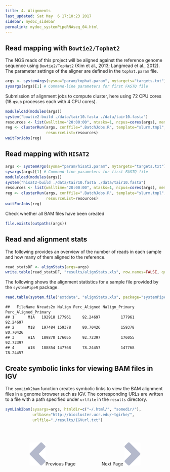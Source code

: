 ```yaml
---
title: 4. Alignments
last_updated: Sat May  6 17:10:23 2017
sidebar: mydoc_sidebar
permalink: mydoc_systemPipeRNAseq_04.html
---
```


## Read mapping with `Bowtie2/Tophat2` 

The NGS reads of this project will be aligned against the reference
genome sequence using `Bowtie2/TopHat2` (Kim et al., 2013; Langmead et al., 2012). The parameter 
settings of the aligner are defined in the `tophat.param` file.


```r
args <- systemArgs(sysma="param/tophat.param", mytargets="targets.txt")
sysargs(args)[1] # Command-line parameters for first FASTQ file
```


Submission of alignment jobs to compute cluster, here using 72 CPU cores
(18 `qsub` processes each with 4 CPU cores).


```r
moduleload(modules(args))
system("bowtie2-build ./data/tair10.fasta ./data/tair10.fasta")
resources <- list(walltime="20:00:00", ntasks=1, ncpus=cores(args), memory="10G")
reg <- clusterRun(args, conffile=".BatchJobs.R", template="slurm.tmpl", Njobs=18, runid="01",
                  resourceList=resources)
waitForJobs(reg)
```

## Read mapping with `HISAT2`


```r
args <- systemArgs(sysma="param/hisat2.param", mytargets="targets.txt")
sysargs(args)[1] # Command-line parameters for first FASTQ file
moduleload(modules(args))
system("hisat2-build ./data/tair10.fasta ./data/tair10.fasta")
resources <- list(walltime="20:00:00", ntasks=1, ncpus=cores(args), memory="10G")
reg <- clusterRun(args, conffile=".BatchJobs.R", template="slurm.tmpl", Njobs=18, runid="01",
                  resourceList=resources)
waitForJobs(reg)
```

Check whether all BAM files have been created


```r
file.exists(outpaths(args))
```

## Read and alignment stats

The following provides an overview of the number of reads in each sample
and how many of them aligned to the reference.


```r
read_statsDF <- alignStats(args=args) 
write.table(read_statsDF, "results/alignStats.xls", row.names=FALSE, quote=FALSE, sep="\t")
```

The following shows the alignment statistics for a sample file provided by the `systemPipeR` package. 


```r
read.table(system.file("extdata", "alignStats.xls", package="systemPipeR"), header=TRUE)[1:4,]
```

```
##   FileName Nreads2x Nalign Perc_Aligned Nalign_Primary Perc_Aligned_Primary
## 1      M1A   192918 177961     92.24697         177961             92.24697
## 2      M1B   197484 159378     80.70426         159378             80.70426
## 3      A1A   189870 176055     92.72397         176055             92.72397
## 4      A1B   188854 147768     78.24457         147768             78.24457
```


## Create symbolic links for viewing BAM files in IGV

The `symLink2bam` function creates symbolic links to view the BAM alignment files in a
genome browser such as IGV. The corresponding URLs are written to a file
with a path specified under `urlfile` in the `results` directory.


```r
symLink2bam(sysargs=args, htmldir=c("~/.html/", "somedir/"), 
            urlbase="http://biocluster.ucr.edu/~tgirke/", 
	        urlfile="./results/IGVurl.txt")
```


<br><br><center><a href="mydoc_systemPipeRNAseq_03.html"><img src="images/left_arrow.png" alt="Previous page."></a>Previous Page &nbsp; &nbsp; &nbsp; &nbsp; &nbsp; &nbsp; &nbsp; &nbsp; &nbsp; &nbsp; Next Page
<a href="mydoc_systemPipeRNAseq_05.html"><img src="images/right_arrow.png" alt="Next page."></a></center>
